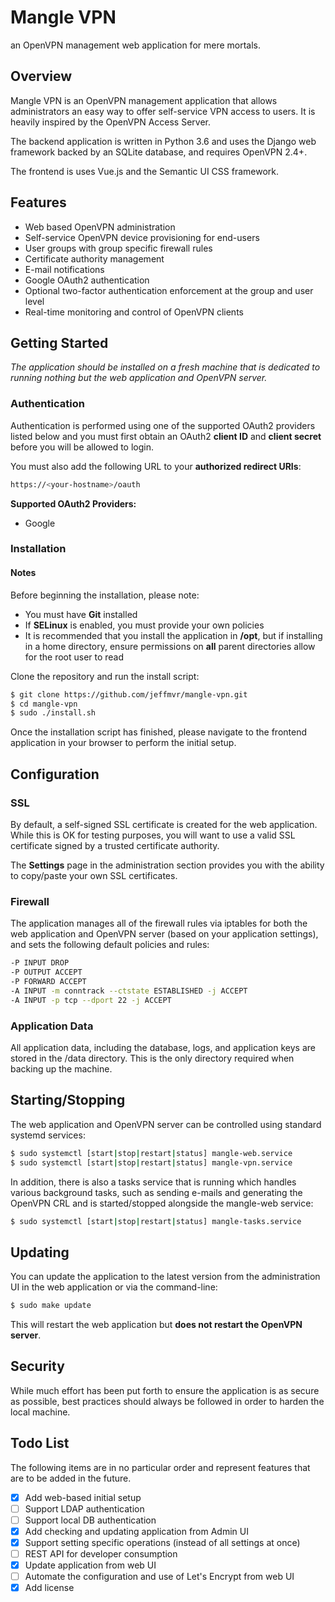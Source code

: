 # Mangle VPN
an OpenVPN management web application for mere mortals.

## Overview
Mangle VPN is an OpenVPN management application that allows administrators an
easy way to offer self-service VPN access to users. It is heavily inspired by
the OpenVPN Access Server.

The backend application is written in Python 3.6 and uses the Django web 
framework backed by an SQLite database, and requires OpenVPN 2.4+.

The frontend is uses Vue.js and the Semantic UI CSS framework.

## Features
- Web based OpenVPN administration
- Self-service OpenVPN device provisioning for end-users
- User groups with group specific firewall rules
- Certificate authority management
- E-mail notifications
- Google OAuth2 authentication
- Optional two-factor authentication enforcement at the group and user level
- Real-time monitoring and control of OpenVPN clients

## Getting Started
*The application should be installed on a fresh machine that is dedicated to 
running nothing but the web application and OpenVPN server.*

### Authentication
Authentication is performed using one of the supported OAuth2 providers listed
below and you must first obtain an OAuth2 **client ID** and **client secret**
before you will be allowed to login.

You must also add the following URL to your **authorized redirect URIs**:
```bash
https://<your-hostname>/oauth
```

**Supported OAuth2 Providers:**
- Google

### Installation
#### Notes
Before beginning the installation, please note:
- You must have **Git** installed
- If **SELinux** is enabled, you must provide your own policies
- It is recommended that you install the application in **/opt**, but if 
installing in a home directory, ensure permissions on **all** parent
directories allow for the root user to read

Clone the repository and run the install script:
```bash
$ git clone https://github.com/jeffmvr/mangle-vpn.git
$ cd mangle-vpn
$ sudo ./install.sh
``` 
Once the installation script has finished, please navigate to the frontend
application in your browser to perform the initial setup. 

## Configuration

### SSL
By default, a self-signed SSL certificate is created for the web application. 
While this is OK for testing purposes, you will want to use a valid SSL
certificate signed by a trusted certificate authority.

The **Settings** page in the administration section provides you with the
ability to copy/paste your own SSL certificates.

### Firewall
The application manages all of the firewall rules via iptables for both the web
application and OpenVPN server (based on your application settings), and sets 
the following default policies and rules:
```bash
-P INPUT DROP
-P OUTPUT ACCEPT
-P FORWARD ACCEPT
-A INPUT -m conntrack --ctstate ESTABLISHED -j ACCEPT
-A INPUT -p tcp --dport 22 -j ACCEPT
```

### Application Data
All application data, including the database, logs, and application keys are
stored in the <app-path>/data directory. This is the only directory required
when backing up the machine.

## Starting/Stopping
The web application and OpenVPN server can be controlled using standard systemd
services: 
```bash
$ sudo systemctl [start|stop|restart|status] mangle-web.service
$ sudo systemctl [start|stop|restart|status] mangle-vpn.service
```

In addition, there is also a tasks service that is running which handles various
background tasks, such as sending e-mails and generating the OpenVPN CRL and
is started/stopped alongside the mangle-web service:
```bash
$ sudo systemctl [start|stop|restart|status] mangle-tasks.service
```

## Updating
You can update the application to the latest version from the administration
UI in the web application or via the command-line:
```bash
$ sudo make update
```
This will restart the web application but **does not restart the OpenVPN
server**.

## Security
While much effort has been put forth to ensure the application is as secure as
possible, best practices should always be followed in order to harden the local 
machine.

## Todo List
The following items are in no particular order and represent features that are
to be added in the future.
- [x] Add web-based initial setup
- [ ] Support LDAP authentication
- [ ] Support local DB authentication
- [x] Add checking and updating application from Admin UI
- [x] Support setting specific operations (instead of all settings at once)
- [ ] REST API for developer consumption
- [x] Update application from web UI
- [ ] Automate the configuration and use of Let's Encrypt from web UI
- [x] Add license
